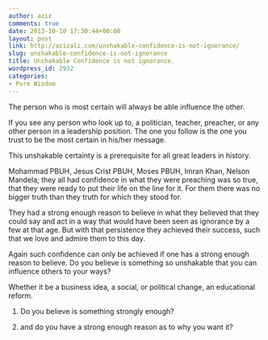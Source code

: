 ```yaml
---
author: aziz
comments: true
date: 2013-10-10 17:30:44+00:00
layout: post
link: http://azizali.com/unshakable-confidence-is-not-ignorance/
slug: unshakable-confidence-is-not-ignorance
title: Unshakable Confidence is not ignorance.
wordpress_id: 2932
categories:
- Pure Wisdom
---
```


The person who is most certain will always be able influence the other.

If you see any person who look up to, a politician, teacher, preacher, or any other person in a leadership position. The one you follow is the one you trust to be the most certain in his/her message.

This unshakable certainty is a prerequisite for all great leaders in history.

Mohammad PBUH, Jesus Crist PBUH, Moses PBUH, Imran Khan, Nelson Mandela; they all had confidence in what they were preaching was so true, that they were ready to put their life on the line for it. For them there was no bigger truth than they truth for which they stood for.

They had a strong enough reason to believe in what they believed that they could say and act in a way that would have been seen as ignorance by a few at that age. But with that persistence they achieved their success, such that we love and admire them to this day.

Again such confidence can only be achieved if one has a strong enough reason to believe. Do you believe is something so unshakable that you can influence others to your ways?

Whether it be a business idea, a social, or political change, an educational reform.



	
  1. Do you believe is something strongly enough?

	
  2. and do you have a strong enough reason as to why you want it?


